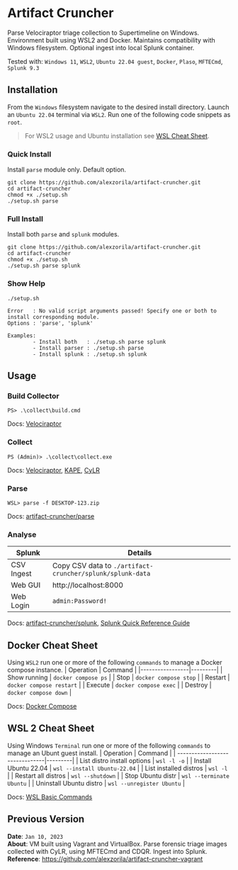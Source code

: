 # Artifact Cruncher
Parse Velociraptor triage collection to Supertimeline on Windows. Environment built using WSL2 and Docker. Maintains compatibility with Windows filesystem. Optional ingest into local Splunk container. 

Tested with: `Windows 11`, `WSL2`, `Ubuntu 22.04 guest`, `Docker`, `Plaso`, `MFTECmd`, `Splunk 9.3`

## Installation
From the `Windows` filesystem navigate to the desired install directory. Launch an `Ubuntu 22.04` terminal via `WSL2`. Run one of the following code snippets as `root`.
> For WSL2 usage and Ubuntu installation see [WSL Cheat Sheet](#wsl-2-cheat-sheet).

### Quick Install
Install `parse` module only. Default option.
```
git clone https://github.com/alexzorila/artifact-cruncher.git
cd artifact-cruncher
chmod +x ./setup.sh
./setup.sh parse
```
### Full Install
Install both `parse` and `splunk` modules.
```
git clone https://github.com/alexzorila/artifact-cruncher.git
cd artifact-cruncher
chmod +x ./setup.sh
./setup.sh parse splunk
```

### Show Help
```
./setup.sh

Error   : No valid script arguments passed! Specify one or both to install corresponding module.
Options : 'parse', 'splunk'

Examples:
        - Install both   : ./setup.sh parse splunk
        - Install parser : ./setup.sh parse
        - Install splunk : ./setup.sh splunk
```

## Usage
### Build Collector
```
PS> .\collect\build.cmd
```
Docs: [Velociraptor](https://docs.velociraptor.app/knowledge_base/tips/automate_offline_collector/)

### Collect
```
PS (Admin)> .\collect\collect.exe
```
Docs: [Velociraptor](https://docs.velociraptor.app/docs/offline_triage/#offline-collections), [KAPE](https://ericzimmerman.github.io/KapeDocs/#!Pages%5C5.-gkape.md), [CyLR](https://github.com/orlikoski/CyLR?tab=readme-ov-file#examples)

### Parse
```
WSL> parse -f DESKTOP-123.zip
```
Docs: [artifact-cruncher/parse](parse)

### Analyse
| Splunk        | Details |
|---------------|---------|
| CSV Ingest    | Copy CSV data to `./artifact-cruncher/splunk/splunk-data` |
| Web GUI       | http://localhost:8000 |
| Web Login     | `admin:Password!` |

Docs: [artifact-cruncher/splunk](https://github.com/alexzorila/artifact-cruncher/tree/main/splunk), [Splunk Quick Reference Guide](https://www.splunk.com/en_us/resources/splunk-quick-reference-guide.html)

## Docker Cheat Sheet
Using `WSL2` run one or more of the following `commands` to manage a Docker compose instance.
| Operation       | Command |
|-----------------|---------|
| Show running    |	`docker compose ps` |
| Stop	     	  |	`docker compose stop` |
| Restart	  |	`docker compose restart` |
| Execute         |	`docker compose exec` |
| Destroy         |	`docker compose down` |

Docs: [Docker Compose](https://docs.docker.com/reference/cli/docker/compose/)

## WSL 2 Cheat Sheet
Using Windows `Terminal` run one or more of the following `commands` to manage an Ubunt guest install.
| Operation                      | Command |
| -------------------------------|---------|
| List distro install options    | `wsl -l -o` |
| Install Ubuntu 22.04          | `wsl --install Ubuntu-22.04` |
| List installed distros         | `wsl -l` |
| Restart all distros            | `wsl --shutdown` |
| Stop Ubuntu distr              | `wsl --terminate Ubuntu` |
| Uninstall Ubuntu distro        |  `wsl --unregister Ubuntu` |

Docs: [WSL Basic Commands](https://learn.microsoft.com/en-us/windows/wsl/basic-commands)

## Previous Version
**Date**: `Jan 10, 2023`  
**About**: VM built using Vagrant and VirtualBox. Parse forensic triage images collected with CyLR, using MFTECmd and CDQR. Ingest into Splunk.  
**Reference**: https://github.com/alexzorila/artifact-cruncher-vagrant
